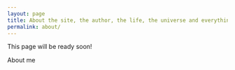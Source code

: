 ```yaml
---
layout: page
title: About the site, the author, the life, the universe and everything more.
permalink: about/
---
```


<div class="message">
   This page will be ready soon! 
</div>

About me

